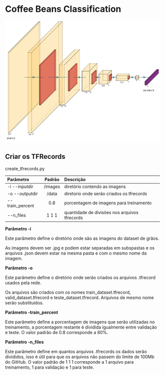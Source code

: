 # Coffee Beans Classification

![CoffeeNet6](classi_net.png)

## Criar os TFRecords

create_tfrecords.py

| **Parâmetro**   | **Padrão** | **Descrição**                                 |
| :-------------- | :--------: | :-------------------------------------------- |
| -i --inputdir   |  /images   | diretório contendo as imagens                 |
| -o --outputdir  |   /data    | diretorio onde serão criados os tfrecords     |
| --train_percent |    0.8     | porcentagem de imagens para treinamento       |
| --n_files       |   1 1 1    | quantidade de divisões nos arquivos tfrecords |

**Parâmetro -i** 

Este parâmetro define o diretório onde são as imagens do dataset de grãos.

As imagens devem ser .jpg e podem estar separadas em subspastas e os arquivos .json devem estar na mesma pasta e com o mesmo nome da imagem.

**Parâmetro -o** 

Este parâmetro define o diretório onde serão criados os arquivos .tfrecord usados pela rede.

Os arquivos são criados com os nomes train_dataset.tfrecord, valid_dataset.tfrecord e teste_dataset.tfrecord. Arquivos de mesmo nome serão substituídos.

**Parâmetro -train_percent** 

Este parâmetro define a porcentagem de imagens que serão utilizadas no treinamento, a porcentagem restante é dividida igualmente entre validação e teste. O valor padrão de 0.8 corresponde a 80%.

**Parâmetro -n_files** 

Este parâmetro define em quantos arquivos .tfrecords os dados serão divididos, isso é útil para que os arquivos não passem do limite de 100Mb do GitHub. O valor padrão de 1 1 1 corresponde a 1 arquivo para treinamento, 1 para validação e 1 para teste.